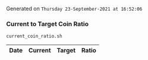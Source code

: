 Generated on `Thursday 23-September-2021 at 16:52:06`

### Current to Target Coin Ratio
`current_coin_ratio.sh`

Date|Current|Target|Ratio
---|---|---|---
